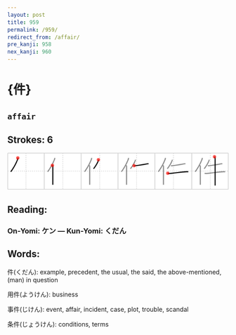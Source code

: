 ```yaml
---
layout: post
title: 959
permalink: /959/
redirect_from: /affair/
pre_kanji: 958
nex_kanji: 960
---
```


# {件}

## `affair`

## Strokes: 6

<div class="stroke"><img src="../images/E4BBB6.png" /></div>

## Reading:

### On-Yomi: ケン &mdash; Kun-Yomi: くだん

## Words:

件(くだん): example, precedent, the usual, the said, the above-mentioned, (man) in question

用件(ようけん): business

事件(じけん): event, affair, incident, case, plot, trouble, scandal

条件(じょうけん): conditions, terms
